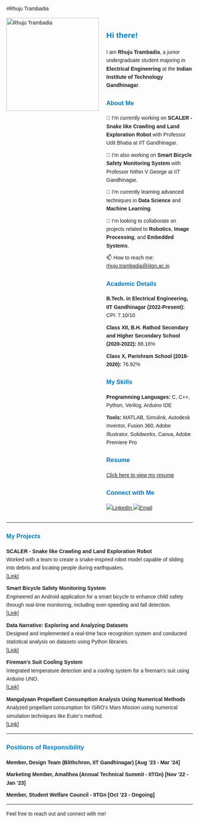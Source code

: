 #Rhuju Trambadia
<html lang="en">
<head>
  <meta charset="UTF-8">
  <meta name="viewport" content="width=device-width, initial-scale=1.0">
  <title>Rhuju Trambadia</title>
  <style>
    body {
      font-family: Arial, sans-serif;
      line-height: 1.6;
      margin: 20px;
    }
    h2, h3 {
      color: #0077B5;
    }
    ul {
      list-style-type: none;
      padding-left: 0;
    }
    li {
      margin-bottom: 10px;
    }
    img {
      max-width: 100%;
      height: auto;
    }
  </style>
</head>
<body>

<div style="display: flex; align-items: flex-start;">
  <div style="flex: 1;">
    <img src="https://github.com/Rhuju164/rhuju.github.io/blob/main/a.jpg" width="250" alt="Rhuju Trambadia"/>
  </div>
  <div style="flex: 2; padding-left: 20px;">
    <h2>Hi there!</h2>
    <p>I am <strong>Rhuju Trambadia</strong>, a junior undergraduate student majoring in <strong>Electrical Engineering</strong> at the <strong>Indian Institute of Technology Gandhinagar</strong>.</p>
    <h3>About Me</h3>
    <ul>
      <li>🔭 I’m currently working on <strong>SCALER - Snake like Crawling and Land Exploration Robot</strong> with Professor Udit Bhatia at IIT Gandhinagar.</li>
      <li>🔭 I’m also working on <strong>Smart Bicycle Safety Monitoring System</strong> with Professor Nithin V George at IIT Gandhinagar.</li>
      <li>🌱 I’m currently learning advanced techniques in <strong>Data Science</strong> and <strong>Machine Learning</strong>.</li>
      <li>👯 I’m looking to collaborate on projects related to <strong>Robotics</strong>, <strong>Image Processing</strong>, and <strong>Embedded Systems</strong>.</li>
      <li>📫 How to reach me: <a href="mailto:rhuju.trambadia@iitgn.ac.in">rhuju.trambadia@iitgn.ac.in</a></li>
    </ul>
    <h3>Academic Details</h3>
    <ul>
      <li><strong>B.Tech. in Electrical Engineering, IIT Gandhinagar (2022-Present):</strong> CPI: 7.10/10</li>
      <li><strong>Class XII, B.H. Rathod Secondary and Higher Secondary School (2020-2022):</strong> 88.16%</li>
      <li><strong>Class X, Parishram School (2018-2020):</strong> 76.92%</li>
    </ul>
    <h3>My Skills</h3>
    <ul>
      <li><strong>Programming Languages:</strong> C, C++, Python, Verilog, Arduino IDE</li>
      <li><strong>Tools:</strong> MATLAB, Simulink, Autodesk Inventor, Fusion 360, Adobe Illustrator, Solidworks, Canva, Adobe Premiere Pro</li>
    </ul>
    <h3>Resume</h3>
    <a href="https://yourresumeurl.com" target="_blank">Click here to view my resume</a>
    <h3>Connect with Me</h3>
    <p>
      <a href="https://www.linkedin.com/in/rhuju-trambadia-3b8571254">
        <img src="https://img.shields.io/badge/LinkedIn-0077B5?style=for-the-badge&logo=linkedin&logoColor=white" alt="LinkedIn" />
      </a>
      <a href="mailto:rhuju.trambadia@iitgn.ac.in">
        <img src="https://img.shields.io/badge/Email-D14836?style=for-the-badge&logo=gmail&logoColor=white" alt="Email" />
      </a>
    </p>
  </div>
</div>

<hr>

<h3>My Projects</h3>
<ul>
  <li><strong>SCALER - Snake like Crawling and Land Exploration Robot</strong><br>
    Worked with a team to create a snake-inspired robot model capable of sliding into debris and locating people during earthquakes.<br>
    <a href="https://yourprojectlink.com">[Link]</a>
  </li>
  <li><strong>Smart Bicycle Safety Monitoring System</strong><br>
    Engineered an Android application for a smart bicycle to enhance child safety through real-time monitoring, including over-speeding and fall detection.<br>
    <a href="https://yourprojectlink.com">[Link]</a>
  </li>
  <li><strong>Data Narrative: Exploring and Analyzing Datasets</strong><br>
    Designed and implemented a real-time face recognition system and conducted statistical analysis on datasets using Python libraries.<br>
    <a href="https://yourprojectlink.com">[Link]</a>
  </li>
  <li><strong>Fireman’s Suit Cooling System</strong><br>
    Integrated temperature detection and a cooling system for a fireman’s suit using Arduino UNO.<br>
    <a href="https://yourprojectlink.com">[Link]</a>
  </li>
  <li><strong>Mangalyaan Propellant Consumption Analysis Using Numerical Methods</strong><br>
    Analyzed propellant consumption for ISRO’s Mars Mission using numerical simulation techniques like Euler’s method.<br>
    <a href="https://yourprojectlink.com">[Link]</a>
  </li>
</ul>

<hr>

<h3>Positions of Responsibility</h3>
<ul>
  <li><strong>Member, Design Team (Blithchron, IIT Gandhinagar) [Aug ’23 - Mar ’24]</strong></li>
  <li><strong>Marketing Member, Amalthea (Annual Technical Summit - IITGn) [Nov ’22 - Jan ’23]</strong></li>
  <li><strong>Member, Student Welfare Council - IITGn [Oct ’23 - Ongoing]</strong></li>
</ul>

<hr>

<p>Feel free to reach out and connect with me!</p>

</body>
</html>
